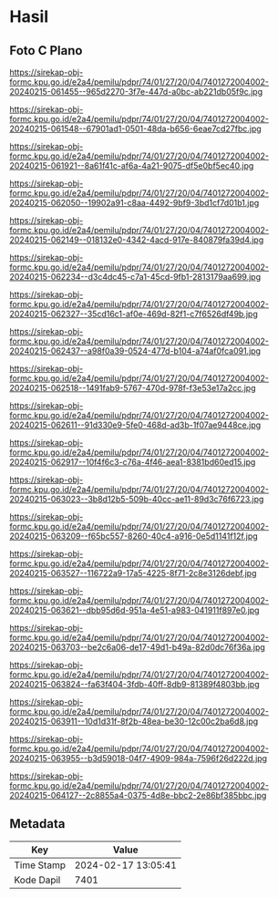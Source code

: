 # Hasil

## Foto C Plano

https://sirekap-obj-formc.kpu.go.id/e2a4/pemilu/pdpr/74/01/27/20/04/7401272004002-20240215-061455--965d2270-3f7e-447d-a0bc-ab221db05f9c.jpg

https://sirekap-obj-formc.kpu.go.id/e2a4/pemilu/pdpr/74/01/27/20/04/7401272004002-20240215-061548--67901ad1-0501-48da-b656-6eae7cd27fbc.jpg

https://sirekap-obj-formc.kpu.go.id/e2a4/pemilu/pdpr/74/01/27/20/04/7401272004002-20240215-061921--8a61f41c-af6a-4a21-9075-df5e0bf5ec40.jpg

https://sirekap-obj-formc.kpu.go.id/e2a4/pemilu/pdpr/74/01/27/20/04/7401272004002-20240215-062050--19902a91-c8aa-4492-9bf9-3bd1cf7d01b1.jpg

https://sirekap-obj-formc.kpu.go.id/e2a4/pemilu/pdpr/74/01/27/20/04/7401272004002-20240215-062149--018132e0-4342-4acd-917e-840879fa39d4.jpg

https://sirekap-obj-formc.kpu.go.id/e2a4/pemilu/pdpr/74/01/27/20/04/7401272004002-20240215-062234--d3c4dc45-c7a1-45cd-9fb1-2813179aa699.jpg

https://sirekap-obj-formc.kpu.go.id/e2a4/pemilu/pdpr/74/01/27/20/04/7401272004002-20240215-062327--35cd16c1-af0e-469d-82f1-c7f6526df49b.jpg

https://sirekap-obj-formc.kpu.go.id/e2a4/pemilu/pdpr/74/01/27/20/04/7401272004002-20240215-062437--a98f0a39-0524-477d-b104-a74af0fca091.jpg

https://sirekap-obj-formc.kpu.go.id/e2a4/pemilu/pdpr/74/01/27/20/04/7401272004002-20240215-062518--1491fab9-5767-470d-978f-f3e53e17a2cc.jpg

https://sirekap-obj-formc.kpu.go.id/e2a4/pemilu/pdpr/74/01/27/20/04/7401272004002-20240215-062611--91d330e9-5fe0-468d-ad3b-1f07ae9448ce.jpg

https://sirekap-obj-formc.kpu.go.id/e2a4/pemilu/pdpr/74/01/27/20/04/7401272004002-20240215-062917--10f4f6c3-c76a-4f46-aea1-8381bd60ed15.jpg

https://sirekap-obj-formc.kpu.go.id/e2a4/pemilu/pdpr/74/01/27/20/04/7401272004002-20240215-063023--3b8d12b5-509b-40cc-ae11-89d3c76f6723.jpg

https://sirekap-obj-formc.kpu.go.id/e2a4/pemilu/pdpr/74/01/27/20/04/7401272004002-20240215-063209--f65bc557-8260-40c4-a916-0e5d1141f12f.jpg

https://sirekap-obj-formc.kpu.go.id/e2a4/pemilu/pdpr/74/01/27/20/04/7401272004002-20240215-063527--116722a9-17a5-4225-8f71-2c8e3126debf.jpg

https://sirekap-obj-formc.kpu.go.id/e2a4/pemilu/pdpr/74/01/27/20/04/7401272004002-20240215-063621--dbb95d6d-951a-4e51-a983-041911f897e0.jpg

https://sirekap-obj-formc.kpu.go.id/e2a4/pemilu/pdpr/74/01/27/20/04/7401272004002-20240215-063703--be2c6a06-de17-49d1-b49a-82d0dc76f36a.jpg

https://sirekap-obj-formc.kpu.go.id/e2a4/pemilu/pdpr/74/01/27/20/04/7401272004002-20240215-063824--fa63f404-3fdb-40ff-8db9-81389f4803bb.jpg

https://sirekap-obj-formc.kpu.go.id/e2a4/pemilu/pdpr/74/01/27/20/04/7401272004002-20240215-063911--10d1d31f-8f2b-48ea-be30-12c00c2ba6d8.jpg

https://sirekap-obj-formc.kpu.go.id/e2a4/pemilu/pdpr/74/01/27/20/04/7401272004002-20240215-063955--b3d59018-04f7-4909-984a-7596f26d222d.jpg

https://sirekap-obj-formc.kpu.go.id/e2a4/pemilu/pdpr/74/01/27/20/04/7401272004002-20240215-064127--2c8855a4-0375-4d8e-bbc2-2e86bf385bbc.jpg


## Metadata

| Key        | Value               |
| ---------- | ------------------- |
| Time Stamp | 2024-02-17 13:05:41 |
| Kode Dapil | 7401                |




